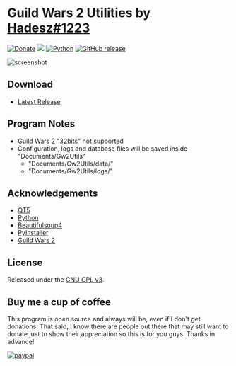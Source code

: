# Guild Wars 2 Utilities by [Hadesz#1223](mailto:hadesz456@gmail.com)

[![Donate](https://img.shields.io/badge/Donate-PayPal-green.svg?style=plastic)](https://www.paypal.com/cgi-bin/webscr?cmd=_s-xclick&hosted_button_id=CTYZ8TK5MJV76)
[<img src="https://img.shields.io/github/license/Hadesz1/Gw2Utils.svg?style=plastic">](https://github.com/Hadesz1/Gw2Utils/blob/master/LICENSE)
[![Python](https://img.shields.io/badge/python-3.7-blue.svg?style=plastic)](https://www.python.org/downloads/)
[![GitHub release](https://img.shields.io/github/release/Hadesz1/Gw2Utils.svg?style=plastic)](https://github.com/Hadesz1/Gw2Utils/releases/latest)

![screenshot](https://user-images.githubusercontent.com/34492089/47893497-fafb2580-de3b-11e8-90b8-3a985c710c13.png)

## Download
+ [Latest Release](https://github.com/Hadesz1/Gw2Utils/releases/latest)

## Program Notes
+ Guild Wars 2 "32bits" not supported
+ Configuration, logs and database files will be saved inside "Documents/Gw2Utils"
    + "Documents/Gw2Utils/data/"
    + "Documents/Gw2Utils/logs/"

## Acknowledgements
+ [QT5](https://www.qt.io)
+ [Python](https://www.python.org/downloads/)
+ [Beautifulsoup4](https://pypi.org/project/beautifulsoup4/)
+ [PyInstaller](https://pyinstaller.readthedocs.io/en/stable/installation.html)
+ [Guild Wars 2](https://www.guildwars2.com/en/)

## License
Released under the [GNU GPL v3](LICENSE).

## Buy me a cup of coffee
This program is open source and always will be, even if I don't get donations. That said, I know there are people out there that may still want to donate just to show their appreciation so this is for you guys. Thanks in advance!

[![paypal](https://www.paypalobjects.com/en_US/i/btn/btn_donate_SM.gif)](https://www.paypal.com/cgi-bin/webscr?cmd=_s-xclick&hosted_button_id=CTYZ8TK5MJV76)
